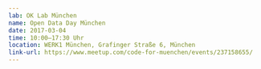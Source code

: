 ```yaml
---
lab: OK Lab München
name: Open Data Day München
date: 2017-03-04
time: 10:00–17:30 Uhr
location: WERK1 München, Grafinger Straße 6, München
link-url: https://www.meetup.com/code-for-muenchen/events/237158655/
---
```


